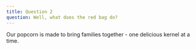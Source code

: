 ```yaml
---
title: Question 2
question: Well, what does the red bag do?
---
```

Our popcorn is made to bring families together - one delicious kernel at a time.
